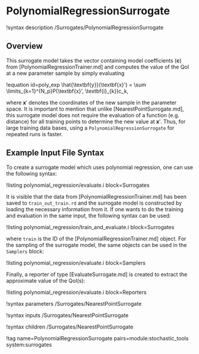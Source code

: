 # PolynomialRegressionSurrogate

!syntax description /Surrogates/PolynomialRegressionSurrogate

## Overview

This surrogate model takes the vector containing model coefficients ($\textbf{c}$) from [PolynomialRegressionTrainer.md]
and computes the value of the QoI at a new parameter sample by simply evaluating

!equation id=poly_exp
\hat{\textbf{y}}(\textbf{x}') = \sum \limits_{k=1}^{N_p}P(\textbf{x}', \textbf{i}_{k})c_k,

where $\textbf{x}'$ denotes the coordinates of the new sample in the parameter space.
It is important to mention that unlike [NearestPointSurrogate.md],
this surrogate model does not require the evaluation of a function (e.g. distance) for
all training points to determine the new value at $\textbf{x}'$. Thus, for large
training data bases, using a `PolynomialRegressionSurrogate` for repeated
runs is faster.

## Example Input File Syntax

To create a surrogate model which uses polynomial regression, one can use the following syntax:

!listing polynomial_regression/evaluate.i block=Surrogates

It is visible that the data from [PolynomialRegressionTrainer.md] has been saved to `train_out_train.rd`
and the surrogate model is constructed by loading the necessary information from it.
If one wants to do the training and evaluation in the same input, the following syntax can be used:

!listing polynomial_regression/train_and_evaluate.i block=Surrogates

where `train` is the ID of the [PolynomialRegressionTrainer.md] object. For the sampling
of the surrogate model, the same objects can be used in the `Samplers` block:

!listing polynomial_regression/evaluate.i block=Samplers

Finally, a reporter of type [EvaluateSurrogate.md] is created to extract the approximate value of the
QoI(s):

!listing polynomial_regression/evaluate.i block=Reporters

!syntax parameters /Surrogates/NearestPointSurrogate

!syntax inputs /Surrogates/NearestPointSurrogate

!syntax children /Surrogates/NearestPointSurrogate

!tag name=PolynomialRegressionSurrogate pairs=module:stochastic_tools system:surrogates
